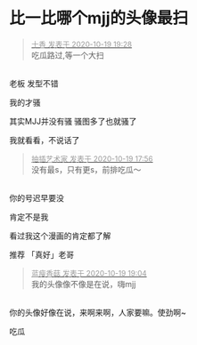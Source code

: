 # 比一比哪个mjj的头像最扫


<div class="quote"><blockquote><font size="2"><a href="https://www.hostloc.com/forum.php?mod=redirect&amp;goto=findpost&amp;pid=9322862&amp;ptid=756058" target="_blank"><font color="#999999">十香 发表于 2020-10-19 19:28</font></a></font><br />
吃瓜路过,等一个大扫</blockquote></div><br />
老板 发型不错<img src="static/image/smiley/default/lol.gif" smilieid="12" border="0" alt="" />

我的才骚

<img src="static/image/smiley/default/lol.gif" smilieid="12" border="0" alt="" />其实MJJ并没有骚 骚图多了也就骚了

我就看看，不说话了

<div class="quote"><blockquote><font size="2"><a href="https://www.hostloc.com/forum.php?mod=redirect&amp;goto=findpost&amp;pid=9322457&amp;ptid=756058" target="_blank"><font color="#999999">抽插艺术家 发表于 2020-10-19 17:56</font></a></font><br />
没有最s，只有更s，前排吃瓜～</blockquote></div><br />
你的号迟早要没<img src="static/image/smiley/default/lol.gif" smilieid="12" border="0" alt="" /><img id="aimg_Isjb7" onclick="zoom(this, this.src, 0, 0, 0)" class="zoom" src="https://cdn.jsdelivr.net/gh/hishis/forum-master/public/images/patch.gif" onmouseover="img_onmouseoverfunc(this)" onload="thumbImg(this)" border="0" alt="" />

肯定不是我&nbsp;&nbsp;<img src="static/image/smiley/default/kiss.gif" smilieid="16" border="0" alt="" />

看过我这个漫画的肯定都了解<img src="static/image/smiley/default/lol.gif" smilieid="12" border="0" alt="" /><img id="aimg_V0PUA" onclick="zoom(this, this.src, 0, 0, 0)" class="zoom" src="https://cdn.jsdelivr.net/gh/hishis/forum-master/public/images/patch.gif" onmouseover="img_onmouseoverfunc(this)" onload="thumbImg(this)" border="0" alt="" />

推荐 「真好」老哥<img src="static/image/smiley/yct/014.gif" smilieid="45" border="0" alt="" />

<div class="quote"><blockquote><font size="2"><a href="https://www.hostloc.com/forum.php?mod=redirect&amp;goto=findpost&amp;pid=9322745&amp;ptid=756058" target="_blank"><font color="#999999">蓝瘦香菇 发表于 2020-10-19 19:04</font></a></font><br />
我的头像像不像是在说，嗨mjj</blockquote></div><br />
你的头像好像在说，来啊来啊，人家要嘛。使劲啊~<img src="static/image/smiley/default/lol.gif" smilieid="12" border="0" alt="" />

吃瓜<img src="static/image/smiley/default/lol.gif" smilieid="12" border="0" alt="" />
